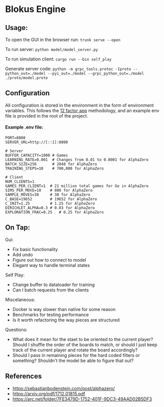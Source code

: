 # Blokus Engine

## Usage:

To open the GUI in the browser run:
`trunk serve --open`

To run server:
`python model/model_server.py`

To run simulation client:
`cargo run --bin self_play`

Generate server code: `python -m grpc_tools.protoc -Iproto --python_out=./model --pyi_out=./model --grpc_python_out=./model ./proto/model.proto`

## Configuration

All configuration is stored in the environment in the form of environment variables. This follows the [12 factor app](https://12factor.net/config) methodology, and an example env file is provided in the root of the project.

#### Example .env file:

```
PORT=8000
SERVER_URL=http://[::1]:8000

# Server
BUFFER_CAPACITY=1000 # Games
LEARNING_RATE=0.001  # Changes from 0.01 to 0.0001 for AlphaZero
BATCH_SIZE=256       # 2048 for AlphaZero
TRAINING_STEPS=10    # 700,000 for AlphaZero

# Client
NUM_CLIENTS=1
GAMES_PER_CLIENT=1  # 21 million total games for Go in AlphaZero
SIMS_PER_MOVE=10    # 800 for AlphaZero
SAMPLE_MOVES=30     # 30 for AlphaZero
C_BASE=19652        # 19652 for AlphaZero
C_INIT=1.25         # 1.25 for AlphaZero
DIRICHLET_ALPHA=0.3 # 0.03 for AlphaZero
EXPLORATION_FRAC=0.25   # 0.25 for AlphaZero
```

## On Tap:

Gui:

- Fix basic functionality
- Add undo
- Figure out how to connect to model
- Elegant way to handle terminal states

Self Play:

- Change buffer to dataloader for training
- Can I batch requests from the clients

Miscelaneous:

- Docker is way slower than native for some reason
- Benchmarks for testing performance
- Is it worth refactoring the way pieces are structured

Questions:

- What does it mean for the staet to be oriented to the current player? Should I shuffle the order of the boards to match,
  or should I just keep track of the current player and rotate the board accordingly?
- Should I pass in remaining pieces for the hard coded filters or something? Shouldn't the model be able to figure that out?

## References

- https://sebastianbodenstein.com/post/alphazero/
- https://arxiv.org/pdf/1712.01815.pdf
- https://arc.net/folder/7FE3479D-1752-401F-9DC3-49AAD02B5DF3
